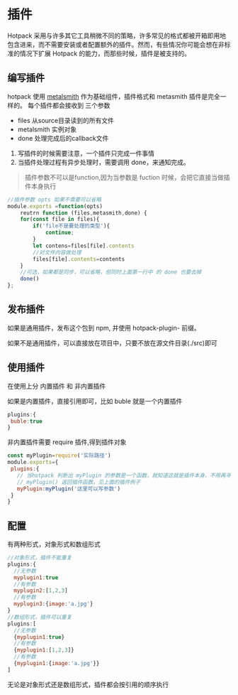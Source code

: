 # 插件

Hotpack 采用与许多其它工具稍微不同的策略，许多常见的格式都被开箱即用地包含进来，而不需要安装或者配置额外的插件。然而，有些情况你可能会想在非标准的情况下扩展 Hotpack 的能力，而那些时候，插件是被支持的。

## 编写插件

hotpack 使用 [metalsmith](https://github.com/segmentio/metalsmith) 作为基础组件，插件格式和 metasmith 插件是完全一样的。 每个插件都会接收到 三个参数

- files 从source目录读到的所有文件
- metalsmith 实例对象
- done 处理完成后的callback文件


1. 写插件的时候需要注意，一个插件只完成一件事情
2. 当插件处理过程有异步处理时，需要调用 done，来通知完成。

>插件参数不可以是function,因为当参数是 fuction 时候，会把它直接当做插件本身执行

``` js
//插件参数 opts 如果不需要可以省略
module.exports =function(opts) 
	reutrn function (files,metasmith,done) {
  	for(const file in files){
		if('file不是要处理的类型'){
			continue;
		}
		let contens=files[file].contents
		//对文件内容做处理
        files[file].contents=contents
	}
	//可选，如果都是同步，可以省略，但同时上面第一行中 的 done 也要去掉
	done()
};
```
## 发布插件
如果是通用插件，发布这个包到 npm, 并使用 hotpack-plugin- 前缀。

如果不是通用插件，可以直接放在项目中，只要不放在源文件目录(./src)即可

## 使用插件
在使用上分 内置插件 和 非内置插件

如果是内置插件，直接引用即可，比如 buble 就是一个内置插件

``` js
plugins:{
 buble:true
}
```

非内置插件需要 require 插件,得到插件对象

``` js
const myPlugin=require('实际路径')
module.exports={
 plugins:{
   // 当hotpack 判断出 myPlugin 的参数是一个函数，就知道这就是插件本身，不用再寻找了
   // myPlugin() 返回插件函数，见上面的插件例子
   myPlugin:myPlugin('这里可以写参数')
 }
}
```

## 配置
有两种形式，对象形式和数组形式
```  js
//对象形式，插件不能重复
plugins:{
  //无参数
  myplugin1:true
  //有参数
  myplugin2:[1,2,3]
  //有参数
  myplugin3:{image:'a.jpg'}
}
//数组形式，插件可以重复
plugins:[
  //无参数
  {myplugin1:true}
  //有参数
  {myplugin1:[1,2,3]}
  //有参数
  {myplugin1:{image:'a.jpg'}}
]
```

无论是对象形式还是数组形式，插件都会按引用的顺序执行
